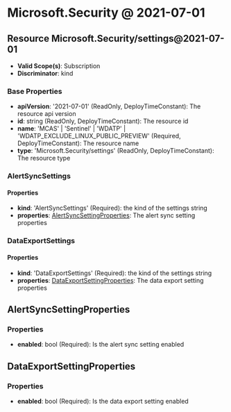 # Microsoft.Security @ 2021-07-01

## Resource Microsoft.Security/settings@2021-07-01
* **Valid Scope(s)**: Subscription
* **Discriminator**: kind

### Base Properties
* **apiVersion**: '2021-07-01' (ReadOnly, DeployTimeConstant): The resource api version
* **id**: string (ReadOnly, DeployTimeConstant): The resource id
* **name**: 'MCAS' | 'Sentinel' | 'WDATP' | 'WDATP_EXCLUDE_LINUX_PUBLIC_PREVIEW' (Required, DeployTimeConstant): The resource name
* **type**: 'Microsoft.Security/settings' (ReadOnly, DeployTimeConstant): The resource type
### AlertSyncSettings
#### Properties
* **kind**: 'AlertSyncSettings' (Required): the kind of the settings string
* **properties**: [AlertSyncSettingProperties](#alertsyncsettingproperties): The alert sync setting properties

### DataExportSettings
#### Properties
* **kind**: 'DataExportSettings' (Required): the kind of the settings string
* **properties**: [DataExportSettingProperties](#dataexportsettingproperties): The data export setting properties


## AlertSyncSettingProperties
### Properties
* **enabled**: bool (Required): Is the alert sync setting enabled

## DataExportSettingProperties
### Properties
* **enabled**: bool (Required): Is the data export setting enabled


